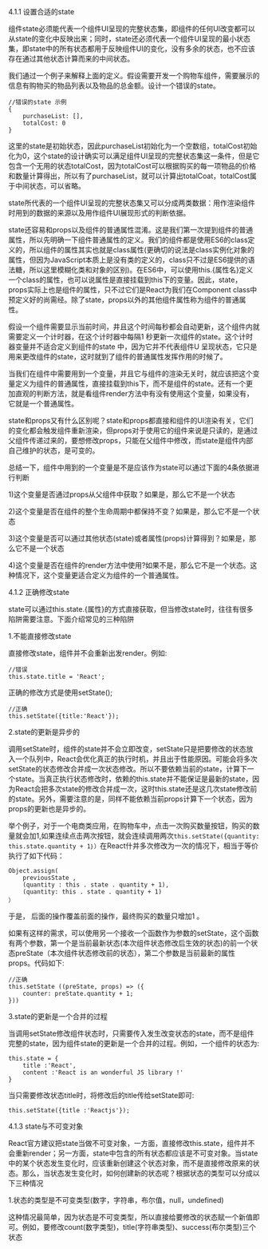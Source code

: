 4.1.1 设置合适的state

组件state必须能代表一个组件UI呈现的完整状态集，即组件的任何UI改变都可以从state的变化中反映出来；同时，state还必须代表一个组件UI呈现的最小状态集，即state中的所有状态都用于反映组件UI的变化，没有多余的状态，也不应该存在通过其他状态计算而来的中间状态。

 我们通过一个例子来解释上面的定义。假设需要开发一个购物车组件，需要展示的信息有购物买的物品列表以及物品的总金额。设计一个错误的state。

	//错误的state 示例
	{
		purchaseList: [],
		totalCost: 0
	}

这里的state是初始状态，因此purchaseList初始化为一个空数组，totalCost初始化为0，这个state的设计确实可以满足组件UI呈现的完整状态集这一条件，但是它包含一个无用的状态totalCost，因为totalCost可以根据购买的每一项物品的价格和数量计算得出，所以有了purchaseList，就可以计算出totalCoat，totalCost属于中间状态，可以省略。


state所代表的一个组件UI呈现的完整状态集又可以分成两类数据：用作渲染组件时用到的数据的来源以及用作组件UI展现形式的判断依据。

state还容易和props以及组件的普通属性混淆。这是我们第一次提到组件的普通属性，所以先明确一下组件普通属性的定义。我们的组件都是使用ES6的class定义的，所以组件的属性其实也就是class属性(更确切的说法是class实例化对象的属性，但因为JavaScript本质上是没有类的定义的，class只不过是ES6提供的语法糖，所以这里模糊化类和对象的区别)。在ES6中，可以使用this.{属性名}定义一个class的属性，也可以说属性是直接挂载到this下的变量。因此，state，props实际上也是组件的属性，只不过它们是React为我们在Component class中预定义好的尚需经。除了state，props以外的其他组件属性称为组件的普通属性。

假设一个组件需要显示当前时间，井且这个时间每秒都会自动更新，这个组件内就需要定义一个计时器，在这个计时器中每隔1 秒更新一次组件的state。这个计时器变量并不适合定义到组件的state 中，因为它并不代表组件U 呈现状态，它只是用来更改组件的state，这时就到了组件的普通属性发挥作用的时候了。

当我们在组件中需要用到一个变量，并且它与组件的渲染无关时，就应该把这个变量定义为组件的普通属性，直接挂载到this下，而不是组件的state。还有一个更加直观的判断方法，就是看组件render方法中有没有使用这个变量，如果没有，它就是一个普通属性。

state和props又有什么区别呢？state和props都直接和组件的UI渲染有关，它们的变化都会触发组件重新渲染，但props对于使用它的组件来说是只读的，是通过父组件传递过来的，要想修改props，只能在父组件中修改，而state是组件内部自己维护的状态，是可变的。

总结一下，组件中用到的一个变量是不是应该作为state可以通过下面的4条依据进行判断

1)这个变量是否通过props从父组件中获取？如果是，那么它不是一个状态

2)这个变量是否在组件的整个生命周期中都保持不变？如果是，那么它不是一个状态

3)这个变量是否可以通过其他状态(state)或者属性(props)计算得到？如果是，那么它不是一个状态

4)这个变量是否在组件的render方法中使用?如果不是，那么它不是一个状态。这种情况下，这个变量更适合定义为组件的一个普通属性。


4.1.2 正确修改state

state可以通过this.state.{属性}的方式直接获取，但当修改state时，往往有很多陷阱需要注意。下面介绍常见的三种陷阱

1.不能直接修改state

直接修改state，组件并不会重新出发render。例如:

	//错误
	this.state.title = 'React';

正确的修改方式是使用setState();

	//正确
	this.setState({title:'React'});

2.state的更新是异步的

调用setState时，组件的state并不会立即改变，setState只是把要修改的状态放入一个队列中，React会优化真正的执行时机，并且出于性能原因。可能会将多次setState的状态修改合并成一次状态修改。所以不要依赖当前的state，计算下一个state。当真正执行状态修改时，依赖的this.state并不能保证是最新的state，因为React会把多次state的修改合并成一次，这时this.state还是这几次state修改前的state。另外，需要注意的是，同样不能依赖当前props计算下一个状态，因为props的更新也是异步的。

举个例子，对于一个电商类应用，在购物车中，点击一次购买数量按钮，购买的数量就会加1,如果连续点击两次按钮，就会连续调用两次`this.setState({quantity: this.state.quantity + 1｝）`在React什并多次修改为一次的情况下，相当于等价执行了如下代码：

	Object.assign(
		previousState ,
		(quantity : this . state . quantity + 1),
		(quantity: this . state . quantity + 1)
	）

于是， 后面的操作覆盖前面的操作，最终购买的数量只增加1 。

如果有这样的需求，可以使用另一个接收一个函数作为参数的setState，这个函数有两个参数，第一个是当前最新状态(本次组件状态修改后生效的状态)的前一个状态preState（本次组件状态修改前的状态），第二个参数是当前最新的属性props。代码如下:

    //正确
	this.setState ((preState, props) => ({
		counter: preState.quantity + 1;
	}))

3.state的更新是一个合并的过程

当调用setState修改组件状态时，只需要传入发生改变状态的state，而不是组件完整的state，因为组件state的更新是一个合并的过程。例如，一个组件的状态为:

	this.state = {
		title :'React',
		content :'React is an wonderful JS library !'
	}

当只需要修改状态title时，将修改后的title传给setState即可:

    this.setState({title :'Reactjs'});

4.1.3 state与不可变对象

React官方建议把state当做不可变对象，一方面，直接修改this.state，组件并不会重新render；另一方面，state中包含的所有状态都应该是不可变对象。当state中的某个状态发生变化时，应该重新创建这个状态对象，而不是直接修改原来的状态。那么，当状态发生变化时，如何创建新的状态呢？根据状态的类型可以分成以下三种情况

1.状态的类型是不可变类型(数字，字符串，布尔值，null，undefined)

这种情况最简单，因为状态是不可变类型，所以直接给要修改的状态赋一个新值即可。例如，要修改count(数字类型)，title(字符串类型)、success(布尔类型)三个状态